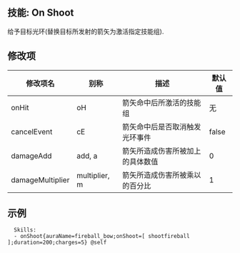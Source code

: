 技能: On Shoot
--------------------------

给予目标光环(替换目标所发射的箭矢为激活指定技能组).

修改项
----------

| 修改项名 | 别称    | 描述                                                                                                    | 默认值 |
|-----------|------------|----------------------------------------------------------------------------------------------------------------|---------------|
| onHit            | oH            | 箭矢命中后所激活的技能组 | 无 |
| cancelEvent      | cE            | 箭矢命中后是否取消触发光环事件 | false         |
| damageAdd        | add, a        | 箭矢所造成伤害所被加上的具体数值 | 0             |
| damageMultiplier | multiplier, m | 箭矢所造成伤害所被乘以的百分比 | 1             |

示例
--------

      Skills:
      - onShoot{auraName=fireball_bow;onShoot=[ shootfireball ];duration=200;charges=5} @self